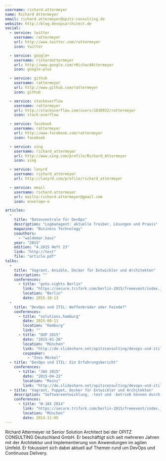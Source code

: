 ```yaml
---
username: richard.attermeyer
name: Richard Attermeyer
email: richard.attermeyer@opitz-consulting.de
website: http://blog.devopsarchitect.de
social:
  - service: twitter
    username: rattermeyer
    url: http://www.twitter.com/rattermeyer
    icon: twitter

  - service: google+
    username: richardattermeyer
    url: http://www.google.com/+RichardAttermeyer
    icon: google-plus

  - service: github
    username: rattermeyer
    url: http://www.github.com/rattermeyer
    icon: github

  - service: stackoverflow
    username: rattermeyer
    url: http://stackoverflow.com/users/1838932/rattermeyer
    icon: stack-overflow

  - service: facebook
    username: rattermeyer
    url: http://www.facebook.com/rattermeyer
    icon: facebook

  - service: xing
    username: richard_attermeyer
    url: http://www.xing.com/profile/Richard_Attermeyer
    icon: xing

  - service: lanyrd
    username: richard_attermeyer
    url: http://lanyrd.com/profile/richard_attermeyer

  - service: email
    username: richard.attermeyer
    url: mailto:richard.attermeyer@gmail.com
    icon: envelope-o  

articles:
  -
    title: "Datenzentrale für DevOps"
    description: "Logmanagent: aktuelle Treiber, Lösungen und Praxis"
    magazine: "Business Technology"
    coauthors:
      - "waldemar.kaus"
    year: "2015"
    edition: "4.2015 Heft 23"
    link: "http://test"
    file: "article.pdf"
talks:
  -
    title: "Vagrant, Ansible, Docker für Entwickler und Architekten"
    description: ""
    conferences:
      - title: "goto.nights Berlin"
        link: "https://secure.trifork.com/berlin-2015/freeevent/index.jsp?eventOID=6981"
        location: "Berlin"
        date: 2015-10-13
  -
    title: "DevOps und ITIL: Waffenbrüder oder Feinde?"
    conferences:
      - title: "solutions.hamburg"
        date: 2015-09-11
        location: "Hamburg"
        link: ""
      - title: "OOP 2015"
        date: "2015-01-26"
        location: "München"
        link: "http://de.slideshare.net/opitzconsulting/devops-und-itil-waffenbrder-oder-feinde"
        cospeaker:
          - "Ines Möckel"
  - title: "DevOps und ITIL: Ein Erfahrungsbericht"
    conferences:
      - title: "JAX 2015"
        date: "2015-04-22"
        location: "Mainz"
        link: "http://de.slideshare.net/opitzconsulting/devops-und-itil-ein-erfahrungsbericht"
  - title: "Vagrant, Puppet, Docker für Entwickler und Architekten"
    description: "Softwareentwicklung, -test und -betrieb können durch Virtualisierung viele Vorteile erzielen. In diesem Zusammenhang werden häufig Werkzeuge für die Bereitstellung von Umgebungen eingesetzt.Verschiedene Werkzeuge adressieren aber unterschiedliche Einsatzszenarien. Wo im Applikationslebenszyklus können diese Werkzeuge sinnvoll eingesetzt werden und wie sieht es mit Kosten und Nutzen aus?"
    conferences:
      - title: "W-JAX 2014"
        link: "https://secure.trifork.com/berlin-2015/freeevent/index.jsp?eventOID=6981"
        location: "München"
        date: 2014-11-05
---
```


Richard Attermeyer ist Senior Solution Architect bei der OPITZ CONSULTING Deutschland GmbH. Er beschäftigt sich seit mehreren Jahren mit der Architektur und Implementierung von Anwendungen im agilen Umfeld. Er fokussiert sich dabei aktuell auf Themen rund um DevOps und Continuous Delivery.
